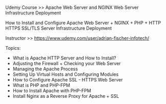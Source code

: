 Udemy Course >> Apache Web Server and NGINX Web Server Infrastructure Deployment

How to Install and Configure Apache Web Server + NGINX + PHP + HTTP HTTPS SSL/TLS Server Infrastructure Deployment

Instructor >> https://www.udemy.com/user/adrian-fischer-infotech/

Topics:
- What is Apache HTTP Server and How to Install?
- Adjusting the Firewall + Checking your Web Server
- Managing the Apache Process
- Setting Up Virtual Hosts and Configuring Modules
- How to Configure Apache SSL - HTTPS Web Server
- What is PHP and PHP-FPM
- How to Install Apache with PHP-FPM
- Install Nginx as a Reverse Proxy for Apache + SSL

